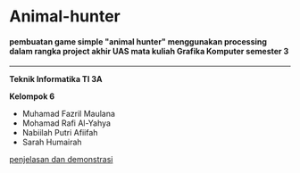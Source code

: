 # Animal-hunter
#### pembuatan game simple "animal hunter" menggunakan processing dalam rangka project akhir UAS mata kuliah Grafika Komputer semester 3
---

**Teknik Informatika TI 3A**

**Kelompok 6**
  - Muhamad Fazril Maulana
  - Mohamad Rafi Al-Yahya
  - Nabiilah Putri Afiifah
  - Sarah Humairah

[penjelasan dan demonstrasi](https://youtu.be/UGZ81MwyG1M)
